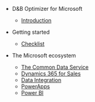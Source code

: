 - D&B Optimizer for Microsoft
  - [Introduction](intro.md)
  
- Getting started
  - [Checklist](checklist.md)

- The Microsoft ecosystem
  - [The Common Data Service](ecosystem/cds.md)
  - [Dynamics 365 for Sales](ecosystem/d365.md)
  - [Data Integration](ecosystem/di.md)
  - [PowerApps](ecosystem/powerapps.md)
  - [Power BI](ecosystem/powerbi.md)